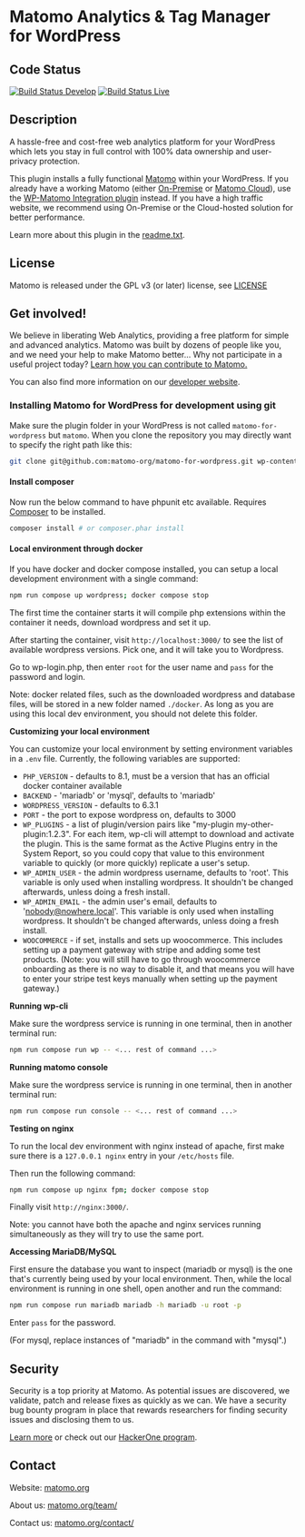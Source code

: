 # Matomo Analytics & Tag Manager for WordPress

## Code Status

[![Build Status Develop](https://travis-ci.com/matomo-org/matomo-for-wordpress.svg?branch=develop)](https://travis-ci.com/matomo-org/matomo-for-wordpress)
[![Build Status Live](https://travis-ci.com/matomo-org/matomo-for-wordpress.svg?branch=live)](https://travis-ci.com/matomo-org/matomo-for-wordpress)

## Description

A hassle-free and cost-free web analytics platform for your WordPress which lets you stay in full control with 100% data ownership and user-privacy protection.

This plugin installs a fully functional [Matomo](https://matomo.org) within your WordPress. If you already have a working Matomo (either [On-Premise](https://matomo.org/matomo-on-premise/) or [Matomo Cloud](https://matomo.org/hosting/)), use the [WP-Matomo Integration plugin](https://wordpress.org/plugins/wp-piwik/) instead. If you have a high traffic website, we recommend using On-Premise or the Cloud-hosted solution for better performance.

Learn more about this plugin in the [readme.txt](readme.txt).

## License

Matomo is released under the GPL v3 (or later) license, see [LICENSE](LICENSE)

## Get involved!

We believe in liberating Web Analytics, providing a free platform for simple and advanced analytics. Matomo was built by dozens of people like you,
and we need your help to make Matomo better… Why not participate in a useful project today? [Learn how you can contribute to Matomo.](https://matomo.org/get-involved)

You can also find more information on our [developer website](https://developer.matomo.org/).

### Installing Matomo for WordPress for development using git

Make sure the plugin folder in your WordPress is not called `matomo-for-wordpress` but `matomo`. When you clone the repository you may directly want to specify the right path like this:

```bash
git clone git@github.com:matomo-org/matomo-for-wordpress.git wp-content/plugins/matomo
```

#### Install composer

Now run the below command to have phpunit etc available. Requires [Composer](https://getcomposer.org/) to be installed.

```bash
composer install # or composer.phar install
```

#### Local environment through docker

If you have docker and docker compose installed, you can setup a local development environment with a single command:

```bash
npm run compose up wordpress; docker compose stop
```

The first time the container starts it will compile php extensions within the container it needs, download wordpress
and set it up.

After starting the container, visit `http://localhost:3000/` to see the list of available wordpress versions.
Pick one, and it will take you to Wordpress.

Go to wp-login.php, then enter `root` for the user name and `pass` for the password and login.

Note: docker related files, such as the downloaded wordpress and database files, will be stored in a new folder named `./docker`. As long
as you are using this local dev environment, you should not delete this folder.

**Customizing your local environment**

You can customize your local environment by setting environment variables in a `.env` file. Currently, the following
variables are supported:

- `PHP_VERSION` - defaults to 8.1, must be a version that has an official docker container available
- `BACKEND` - 'mariadb' or 'mysql', defaults to 'mariadb'
- `WORDPRESS_VERSION` - defaults to 6.3.1
- `PORT` - the port to expose wordpress on, defaults to 3000
- `WP_PLUGINS` - a list of plugin/version pairs like "my-plugin my-other-plugin:1.2.3". For each item, wp-cli will attempt to download and activate the plugin.
  This is the same format as the Active Plugins entry in the System Report, so you could copy that value to this environment variable to quickly (or more quickly)
  replicate a user's setup.
- `WP_ADMIN_USER` - the admin wordpress username, defaults to 'root'. This variable is only used when installing wordpress. It shouldn't be changed afterwards, unless doing a fresh install.
- `WP_ADMIN_EMAIL` - the admin user's email, defaults to 'nobody@nowhere.local'. This variable is only used when installing wordpress. It shouldn't be changed afterwards, unless doing a fresh install.
- `WOOCOMMERCE` - if set, installs and sets up woocommerce. This includes setting up a payment gateway with stripe and adding some test products. (Note: you will still have to go through woocommerce
  onboarding as there is no way to disable it, and that means you will have to enter your stripe test keys manually when setting up the payment gateway.)

**Running wp-cli**

Make sure the wordpress service is running in one terminal, then in another terminal run:

```bash
npm run compose run wp -- <... rest of command ...>
```

**Running matomo console**

Make sure the wordpress service is running in one terminal, then in another terminal run:

```bash
npm run compose run console -- <... rest of command ...>
```

**Testing on nginx**

To run the local dev environment with nginx instead of apache, first make sure there is a `127.0.0.1 nginx` entry in your `/etc/hosts` file.

Then run the following command:

```bash
npm run compose up nginx fpm; docker compose stop
```

Finally visit `http://nginx:3000/`.

Note: you cannot have both the apache and nginx services running simultaneously as they will try to use the same port.

**Accessing MariaDB/MySQL**

First ensure the database you want to inspect (mariadb or mysql) is the one that's currently being used by your local
environment. Then, while the local environment is running in one shell, open another and run the command:

```bash
npm run compose run mariadb mariadb -h mariadb -u root -p
```

Enter `pass` for the password.

(For mysql, replace instances of "mariadb" in the command with "mysql".)

## Security
Security is a top priority at Matomo. As potential issues are discovered, we validate, patch and release fixes as quickly as we can. We have a security bug bounty program in place that rewards researchers for finding security issues and disclosing them to us.

[Learn more](https://matomo.org/security/) or check out our [HackerOne program](https://hackerone.com/matomo).

## Contact

Website: [matomo.org](https://matomo.org)

About us: [matomo.org/team/](https://matomo.org/team/)

Contact us: [matomo.org/contact/](https://matomo.org/contact/)
